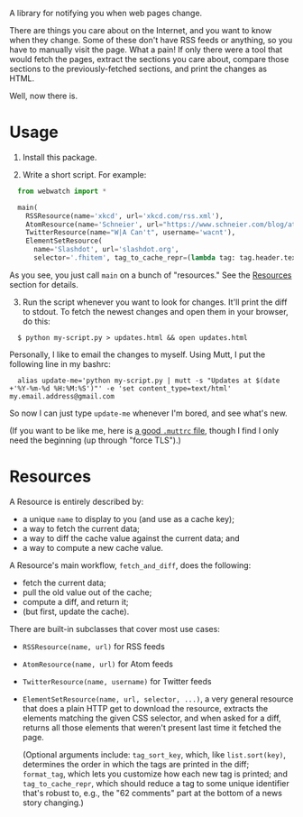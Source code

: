 A library for notifying you when web pages change.

There are things you care about on the Internet, and you want to know when they change. Some of these don't have RSS feeds or anything, so you have to manually visit the page. What a pain! If only there were a tool that would fetch the pages, extract the sections you care about, compare those sections to the previously-fetched sections, and print the changes as HTML.

Well, now there is.

Usage
=====

1. Install this package.

2. Write a short script. For example:

  ```python
    from webwatch import *

    main(
      RSSResource(name='xkcd', url='xkcd.com/rss.xml'),
      AtomResource(name='Schneier', url="https://www.schneier.com/blog/atom.xml"),
      TwitterResource(name="W|A Can't", username='wacnt'),
      ElementSetResource(
        name='Slashdot', url='slashdot.org',
        selector='.fhitem', tag_to_cache_repr=(lambda tag: tag.header.text)))
  ```

  As you see, you just call `main` on a bunch of "resources." See the [Resources](#Resources) section for details.

3. Run the script whenever you want to look for changes. It'll print the diff to stdout. To fetch the newest changes and open them in your browser, do this:

  ```language-sh
    $ python my-script.py > updates.html && open updates.html
  ```

  Personally, I like to email the changes to myself. Using Mutt, I put the following line in my bashrc:

  ```language-sh
    alias update-me='python my-script.py | mutt -s "Updates at $(date +'%Y-%m-%d %H:%M:%S')"' -e 'set content_type=text/html' my.email.address@gmail.com
  ```

  So now I can just type `update-me` whenever I'm bored, and see what's new.

  (If you want to be like me, here is [a good `.muttrc` file](http://unix.stackexchange.com/questions/66560/mutt-smtp-tls-error-sending-mail), though I find I only need the beginning (up through "force TLS").)



Resources
=========

A Resource is entirely described by:
- a unique `name` to display to you (and use as a cache key);
- a way to fetch the current data;
- a way to diff the cache value against the current data; and
- a way to compute a new cache value.

A Resource's main workflow, `fetch_and_diff`, does the following:
- fetch the current data;
- pull the old value out of the cache;
- compute a diff, and return it;
- (but first, update the cache).

There are built-in subclasses that cover most use cases:
- `RSSResource(name, url)` for RSS feeds
- `AtomResource(name, url)` for Atom feeds
- `TwitterResource(name, username)` for Twitter feeds
- `ElementSetResource(name, url, selector, ...)`, a very general resource that does a plain HTTP get to download the resource, extracts the elements matching the given CSS selector, and when asked for a diff, returns all those elements that weren't present last time it fetched the page.

  (Optional arguments include: `tag_sort_key`, which, like `list.sort(key)`, determines the order in which the tags are printed in the diff; `format_tag`, which lets you customize how each new tag is printed; and `tag_to_cache_repr`, which should reduce a tag to some unique identifier that's robust to, e.g., the "62 comments" part at the bottom of a news story changing.)
